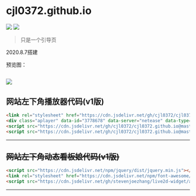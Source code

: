 # cjl0372.github.io 
[![](https://img.shields.io/badge/blog-@champyin-red.svg)](http://blog.cjl0.cn)
[![](https://data.jsdelivr.com/v1/package/gh/cjl0372/cjl0372.github.io/badge)](https://www.jsdelivr.com/package/gh/cjl0372/cjl0372.github.io)

>只是一个引导页

2020.8.7搭建

预览图：

[![](https://cdn.jsdelivr.net/gh/cjl0372/cdn@master/cjl0372.github.io.png.png)](https://cjl0372.github.io/)
----

## 网站左下角播放器代码(v1版)
```html
<link rel="stylesheet" href="https://cdn.jsdelivr.net/gh/cjl0372/cjl0372.github.io@master/APlayer.min.css">  
<div class="aplayer" data-id="3778678" data-server="netease" data-type="playlist" data-fixed="true" data-autoplay="true"   data-volume="0.6" ></div>
<script src="https://cdn.jsdelivr.net/gh/cjl0372/cjl0372.github.io@master/APlayer.min.js"></script>
<script src="https://cdn.jsdelivr.net/gh/cjl0372/cjl0372.github.io@master/Meting.min.js"></script>	
```
----

## ~~网站左下角动态看板娘代码(v1版)~~
```html
<script src="https://cdn.jsdelivr.net/npm/jquery/dist/jquery.min.js"></script>
<link rel="stylesheet" href="https://cdn.jsdelivr.net/npm/font-awesome/css/font-awesome.min.css"/>
<script src="https://cdn.jsdelivr.net/gh/stevenjoezhang/live2d-widget/autoload.js"></script>
```
----

